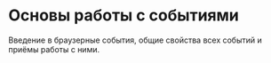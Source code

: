 # Основы работы с событиями

Введение в браузерные события, общие свойства всех событий и приёмы работы с ними.